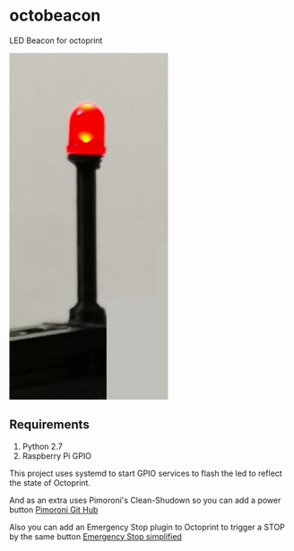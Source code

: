 # octobeacon
LED Beacon for octoprint

![LED](img/LEDBeacon.jpg)

## Requirements

1. Python 2.7
2. Raspberry Pi GPIO

This project uses systemd to start GPIO services to flash the led to reflect the state of Octoprint.

And as an extra uses Pimoroni's Clean-Shudown so you can add a power button [Pimoroni Git Hub](https://github.com/pimoroni/clean-shutdown.git)

Also you can add an Emergency Stop plugin to Octoprint to trigger a STOP by the same button [Emergency Stop simplified](https://github.com/Mechazawa/Emergency_stop_simplified.git)
